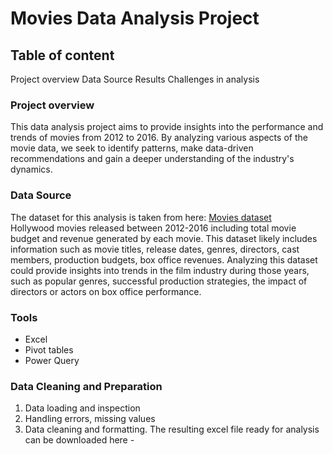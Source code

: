 # Movies Data Analysis Project
## Table of content
Project overview
Data Source
Results
Challenges in analysis

### Project overview
This data analysis project aims to provide insights into the performance and trends of movies from 2012 to 2016. By analyzing various aspects of the movie data, we seek to identify patterns, make data-driven recommendations and gain a deeper understanding of the industry's dynamics.
### Data Source
The dataset for this analysis is taken from here: [Movies dataset](https://www.kaggle.com/datasets/arpitsinghaiml/movie-data2012-2016) </br>
Hollywood movies released between 2012-2016 including total movie budget and revenue generated by each movie. This dataset likely includes information such as movie titles, release dates, genres, directors, cast members, production budgets, box office revenues. Analyzing this dataset could provide insights into trends in the film industry during those years, such as popular genres, successful production strategies, the impact of directors or actors on box office performance.
### Tools
- Excel
- Pivot tables
- Power Query
### Data Cleaning and Preparation
1. Data loading and inspection
2. Handling errors, missing values
3. Data cleaning and formatting. The resulting excel file ready for analysis can be downloaded here -  
